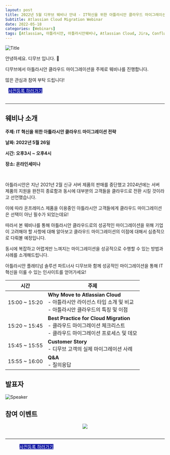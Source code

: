 ```yaml
---
layout: post
title: 2022년 5월 디무브 웨비나 안내 - IT혁신을 위한 아틀라시안 클라우드 마이그레이션 전략
Subtitle: Atlassian Cloud Migration Webinar
date: 2022-05-18
categories: [Webinars]
tags: [Atlassian, 아틀라시안, 아틀라시안웨비나, Atlassian Cloud, Jira, Confluence, CloudMigration, Servertocloud, 클라우드마이그레이션, 아틀라시안클라우드, 디무브, Atlassianwebinar]
---
```



![Title](https://d15k2d11r6t6rl.cloudfront.net/public/users/Integrators/208d7955-33b5-4ad5-b739-82f8ce94ecac/8a9982ff7519604f01751c35c4ac0507/Cloud%20Migration%20Webinar%20Title_2_1.png)

안녕하세요. 디무브 입니다. 🎈 

디무브에서 아틀라시안 클라우드 마이그레이션을 주제로 웨비나를 진행합니다.

많은 관심과 참여 부탁 드립니다! 

<div class="btn_main_more mt40 mb_t_c" style="margin-left: 10px;">
      <a href="http://asq.kr/Ywbf9cRvV" style="background-color: #0711A1; color:white;">사전등록 하러가기</a>
		    </div>

<br/>       

---

## 웨비나 소개

**주제: IT 혁신을 위한 아틀라시안 클라우드 마이그레이션 전략** <br/>

**날짜: 2022년 5월 26일** <br/>

**시간: 오후3시 ~ 오후4시** <br/>

**장소: 온라인세미나**

<br/>

아틀라시안은 지난 2021년 2월 신규 서버 제품의 판매를 중단했고 2024년에는 서버 제품의 지원을 완전히 종료함과 동시에 대부분의 고객들을 클라우드로 전환 시킬 것이라고 선언했습니다.

이에 따라 온프레미스 제품을 이용중인 아틀라시안 고객들에게 클라우드 마이그레이션은 선택이 아닌 필수가 되었는데요!

따라서 본 웨비나를 통해 아틀라시안 클라우드로의 성공적인 마이그레이션을 위해 기업이 고려해야 할 사항에 대해 알아보고 클라우드 마이그레이션의 이점에 대해서 심층적으로 다뤄볼 예정입니다.

동시에 복잡하고 어렵게만 느껴지는 마이그레이션을 성공적으로 수행할 수 있는 방법과 사례를 소개해드립니다.

아틀라시안 플래티넘 솔루션 파트너사 디무브와 함께 성공적인 마이그레이션을 통해 IT 혁신을 이룰 수 있는 인사이트를 얻어가세요!



| 시간 | 주제 |
|---|---|
| 15:00 ~ 15:20 | **Why Move to Atlassian Cloud** <br/> - 아틀라시안 라이선스 타입 소개 및 비교 <br/> - 아틀라시안 클라우드의 특징 및 이점 |
| 15:20 ~ 15:45 | **Best Practice for Cloud Migration** <br/> - 클라우드 마이그레이션 체크리스트 <br/> - 클라우드 마이그레이션 프로세스 및 데모 |
| 15:45 ~ 15:55 | **Customer Story** <br/> - 디무브 고객의 실제 마이그레이션 사례 |
| 15:55 ~ 16:00 | **Q&A** <br/> - 질의응답 |


## 발표자  
![Speaker](https://d15k2d11r6t6rl.cloudfront.net/public/users/Integrators/208d7955-33b5-4ad5-b739-82f8ce94ecac/8a9982ff7519604f01751c35c4ac0507/Cloud%20Migration_edm_body_4.png)

## 참여 이벤트


<center><img src="https://d15k2d11r6t6rl.cloudfront.net/public/users/Integrators/208d7955-33b5-4ad5-b739-82f8ce94ecac/8a9982ff7519604f01751c35c4ac0507/%E1%84%80%E1%85%A7%E1%86%BC%E1%84%91%E1%85%AE%E1%86%B7%20%E1%84%8B%E1%85%B5%E1%84%86%E1%85%B5%E1%84%8C%E1%85%B5%20%E1%84%8E%E1%85%AC%E1%84%8C%E1%85%A9%E1%86%BC.PNG" style="max-width:65%"></center>



<br/>

---

<div class="btn_main_more mt40 mb_t_c" style="margin-left: 45px;">
      <a href="http://asq.kr/Ywbf9cRvV" style="background-color: #0711A1; color:white;">사전등록 하러가기</a>
		    </div>

<br> 



